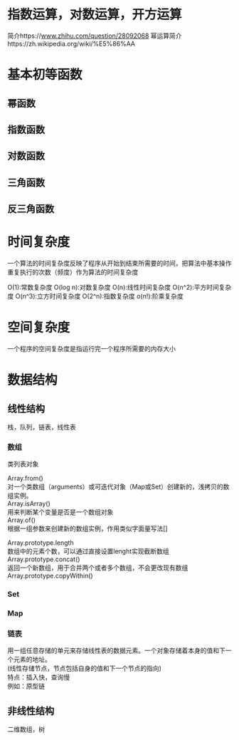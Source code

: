 # 指数运算，对数运算，开方运算

简介https://www.zhihu.com/question/28092068
幂运算简介https://zh.wikipedia.org/wiki/%E5%86%AA

# 基本初等函数

## 幂函数

## 指数函数

## 对数函数

## 三角函数

## 反三角函数

# 时间复杂度

一个算法的时间复杂度反映了程序从开始到结束所需要的时间，把算法中基本操作重复执行的次数（频度）作为算法的时间复杂度

O(1):常数复杂度
O(log n):对数复杂度
O(n):线性时间复杂度
O(n^2):平方时间复杂度
O(n^3):立方时间复杂度
O(2^n):指数复杂度
o(n!):阶乘复杂度

# 空间复杂度

一个程序的空间复杂度是指运行完一个程序所需要的内存大小

# 数据结构

## 线性结构

栈，队列，链表，线性表

### 数组
类列表对象

Array.from()  
对一个类数组（arguments）或可迭代对象（Map或Set）创建新的，浅拷贝的数组实例。  
Array.isArray()  
用来判断某个变量是否是一个数组对象  
Array.of()  
根据一组参数来创建新的数组实例，作用类似字面量写法[]  

Array.prototype.length  
数组中的元素个数，可以通过直接设置lenght实现截断数组  
Array.prototype.concat()  
返回一个新数组，用于合并两个或者多个数组，不会更改现有数组  
Array.prototype.copyWithin()
  





### Set


### Map

### 链表

用一组任意存储的单元来存储线性表的数据元素。一个对象存储着本身的值和下一个元素的地址。  
(线性存储节点，节点包括自身的值和下一个节点的指向)  
特点：插入快，查询慢  
例如：原型链  

## 非线性结构

二维数组，树
